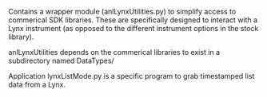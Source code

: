 Contains a wrapper module (anlLynxUtilities.py) to simplify access to commerical SDK libraries. These are specifically designed to
interact with a Lynx instrument (as opposed to the different instrument options in the stock library). 

anlLynxUtilities depends on the commerical libraries to exist in a subdirectory named DataTypes/

Application lynxListMode.py is a specific program to grab timestamped list data from a Lynx. 

